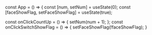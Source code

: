 const App = () => {
const [num, setNum] = useState(0);
const [faceShowFlag, setFaceShowFlag] = useState(true);

const onClickCountUp = () => {
setNum(num + 1);
};
const onClickSwitchShowFlag = () => {
setFaceShowFlag(!faceShowFlag);
}
